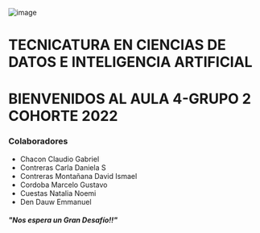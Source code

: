 ![image](https://user-images.githubusercontent.com/101228469/172445821-245dee9a-7c37-4f00-97b4-7c03965467f3.png)
# TECNICATURA EN CIENCIAS DE DATOS E INTELIGENCIA ARTIFICIAL
# BIENVENIDOS AL AULA 4-GRUPO 2 COHORTE 2022
### Colaboradores 
- Chacon Claudio Gabriel
- Contreras Carla Daniela S
- Contreras Montañana David Ismael
- Cordoba Marcelo Gustavo
- Cuestas Natalia Noemi
- Den Dauw Emmanuel

#####                                           "Nos espera un Gran Desafío!!"
